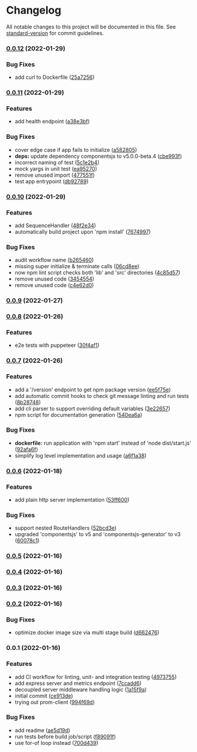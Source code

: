 # Changelog

All notable changes to this project will be documented in this file. See [standard-version](https://github.com/conventional-changelog/standard-version) for commit guidelines.

### [0.0.12](https://github.com/iotakingdoms/auth/compare/v0.0.11...v0.0.12) (2022-01-29)


### Bug Fixes

* add curl to Dockerfile ([25a7256](https://github.com/iotakingdoms/auth/commit/25a7256db90330194daa17bda20114ac182d4e8a))

### [0.0.11](https://github.com/iotakingdoms/auth/compare/v0.0.10...v0.0.11) (2022-01-29)


### Features

* add health endpoint ([a38e3bf](https://github.com/iotakingdoms/auth/commit/a38e3bfceada1cc4085dbe0bfb4d6a2cb7967fd5))


### Bug Fixes

* cover edge case if app fails to initialize ([a582805](https://github.com/iotakingdoms/auth/commit/a5828055e0448d079ecdf8aea5aff9730b9e3532))
* **deps:** update dependency componentsjs to v5.0.0-beta.4 ([cbe993f](https://github.com/iotakingdoms/auth/commit/cbe993f84109d4a785e3e3ebf49b0f06f5b6a4c1))
* incorrect naming of test ([5c1e2b4](https://github.com/iotakingdoms/auth/commit/5c1e2b421b07d8ffabaed6f7a1811e0b90763c63))
* mock yargs in unit test ([ea95270](https://github.com/iotakingdoms/auth/commit/ea952700e6ea4371f184f43025029ab982a18ff7))
* remove unused import ([477551f](https://github.com/iotakingdoms/auth/commit/477551f74867480b53b766677cddce542d12b4e6))
* test app entrypoint ([db92789](https://github.com/iotakingdoms/auth/commit/db92789820f38b659b3b728182bbb58fb75a424e))

### [0.0.10](https://github.com/iotakingdoms/auth/compare/v0.0.9...v0.0.10) (2022-01-29)


### Features

* add SequenceHandler ([48f2e34](https://github.com/iotakingdoms/auth/commit/48f2e3467a10a32f7f8b30a28d499bbc4e56cc41))
* automatically build project upon 'npm install' ([7674997](https://github.com/iotakingdoms/auth/commit/76749972c76f013fcf36874e0a501e7e63bbe30e))


### Bug Fixes

* audit workflow name ([b265460](https://github.com/iotakingdoms/auth/commit/b2654604f454a910b8cc63dfc8ada57f35b1c263))
* missing super initialize & terminate calls ([06cd8ee](https://github.com/iotakingdoms/auth/commit/06cd8ee6f1f701e0f8463562f6e7c58a1262ecdb))
* now npm lint script checks both 'lib' and 'src' directories ([4c85d57](https://github.com/iotakingdoms/auth/commit/4c85d5741fc451a665fb50a7b05f6ac5acdd6118))
* remove unused code ([3454554](https://github.com/iotakingdoms/auth/commit/3454554139dcb80048895ee5a43d84d9cf082434))
* remove unused code ([c4e62d0](https://github.com/iotakingdoms/auth/commit/c4e62d0cad681b148c204c94ef04abce20fe4f2d))

### [0.0.9](https://github.com/iotakingdoms/auth/compare/v0.0.8...v0.0.9) (2022-01-27)

### [0.0.8](https://github.com/iotakingdoms/auth/compare/v0.0.7...v0.0.8) (2022-01-26)


### Features

* e2e tests with puppeteer ([30f4af1](https://github.com/iotakingdoms/auth/commit/30f4af171f198a3388d47a0dfa7a1587e033800c))

### [0.0.7](https://github.com/iotakingdoms/auth/compare/v0.0.6...v0.0.7) (2022-01-26)


### Features

* add a '/version' endpoint to get npm package version ([ee5f75e](https://github.com/iotakingdoms/auth/commit/ee5f75ed8a809dc61534048ecbbe54f11b36d4d7))
* add automatic commit hooks to check git message linting and run tests ([8b28748](https://github.com/iotakingdoms/auth/commit/8b28748e7ee75659e78fb7827b1b7e50183244c5))
* add cli parser to support overriding default variables ([3e22657](https://github.com/iotakingdoms/auth/commit/3e2265713c8ac106420e061a91bb582a1b761d04))
* npm script for documentation generation ([540ea6a](https://github.com/iotakingdoms/auth/commit/540ea6a8f6983c7467cbffc06f7dcd2e683c75ab))


### Bug Fixes

* **dockerfile:** run application with 'npm start' instead of 'node dist/start.js' ([92afa6f](https://github.com/iotakingdoms/auth/commit/92afa6f64103c346d173ee670972dd056d57e229))
* simplify log level implementation and usage ([a6f1a38](https://github.com/iotakingdoms/auth/commit/a6f1a3879ba9a4b16895a32c99f99f8fa0ee872d))

### [0.0.6](https://github.com/iotakingdoms/auth/compare/v0.0.5...v0.0.6) (2022-01-18)


### Features

* add plain http server implementation ([53ff600](https://github.com/iotakingdoms/auth/commit/53ff6005970cbb670725d15b86a2923afb5a135d))


### Bug Fixes

* support nested RouteHandlers ([52bcd3e](https://github.com/iotakingdoms/auth/commit/52bcd3e0220b8c0d1d04485f9ea4a876126d0a7d))
* upgraded 'componentsjs' to v5 and 'componentsjs-generator' to v3 ([60078c1](https://github.com/iotakingdoms/auth/commit/60078c1c4e235b938969e6b6fa524b5f25c9ef26))

### [0.0.5](https://github.com/iotakingdoms/auth/compare/v0.0.4...v0.0.5) (2022-01-16)

### [0.0.4](https://github.com/iotakingdoms/auth/compare/v0.0.3...v0.0.4) (2022-01-16)

### [0.0.3](https://github.com/iotakingdoms/auth/compare/v0.0.2...v0.0.3) (2022-01-16)

### [0.0.2](https://github.com/iotakingdoms/auth/compare/v0.0.1...v0.0.2) (2022-01-16)


### Bug Fixes

* optimize docker image size via multi stage build ([d662476](https://github.com/iotakingdoms/auth/commit/d6624763470da9919dce456e86a27033aa6ded56))

### 0.0.1 (2022-01-16)


### Features

* add CI workflow for linting, unit- and integration testing ([4973755](https://github.com/iotakingdoms/auth/commit/497375597a1f9cd38b6a19e993cdf961b8344b1e))
* add express server and metrics endpoint ([7ccadd6](https://github.com/iotakingdoms/auth/commit/7ccadd626d20aecd44dcbc04ca9fba599fa566e7))
* decoupled server middleware handling logic ([1a15f9a](https://github.com/iotakingdoms/auth/commit/1a15f9a759a6229fdc0ad6d16ec171a69d4267c2))
* initial commit ([ce913de](https://github.com/iotakingdoms/auth/commit/ce913de81dcbfcbdd9f5e7774a8e82eea38fc626))
* trying out prom-client ([994f69d](https://github.com/iotakingdoms/auth/commit/994f69dcc7f0699aeae94a34beb60be2e0b10063))


### Bug Fixes

* add readme ([ae5d19d](https://github.com/iotakingdoms/auth/commit/ae5d19d1cecff3318d99a09fbb8063d53498aad0))
* run tests before build job/script ([f89091f](https://github.com/iotakingdoms/auth/commit/f89091f0bca3b6e1c07ffc10bbea049a31a3273b))
* use for-of loop instead ([700d439](https://github.com/iotakingdoms/auth/commit/700d439aacb5f0c143130e88676b08706b3b370e))
